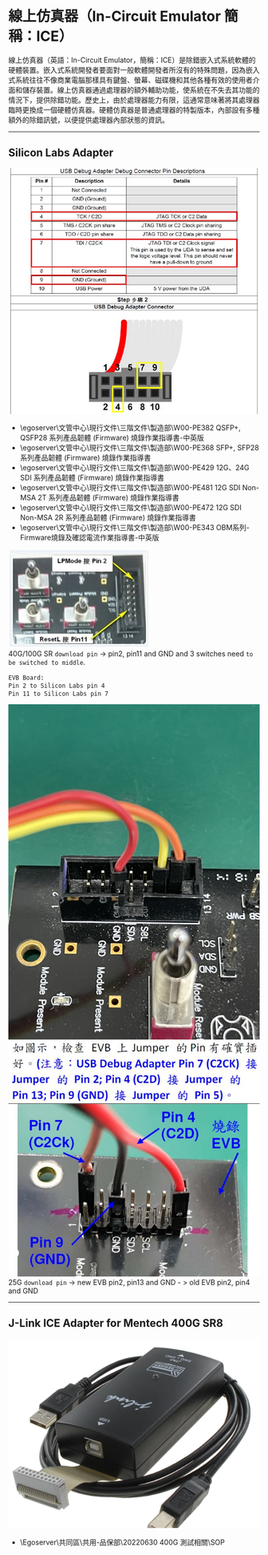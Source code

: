 線上仿真器（In-Circuit Emulator 簡稱：ICE）
===
線上仿真器（英語：In-Circuit Emulator，簡稱：ICE）是除錯嵌入式系統軟體的硬體裝置。嵌入式系統開發者要面對一般軟體開發者所沒有的特殊問題，因為嵌入式系統往往不像商業電腦那樣具有鍵盤、螢幕、磁碟機和其他各種有效的使用者介面和儲存裝置。線上仿真器通過處理器的額外輔助功能，使系統在不失去其功能的情況下，提供除錯功能。歷史上，由於處理器能力有限，這通常意味著將其處理器臨時更換成一個硬體仿真器。硬體仿真器是普通處理器的特製版本，內部設有多種額外的除錯訊號，以便提供處理器內部狀態的資訊。

---
## Silicon Labs Adapter  
![](adapter.jpg)

* \\egoserver\文管中心\現行文件\三階文件\製造部\W00-PE382 QSFP+, QSFP28 系列產品韌體 (Firmware) 燒錄作業指導書-中英版
* \\egoserver\文管中心\現行文件\三階文件\製造部\W00-PE368 SFP+, SFP28 系列產品韌體 (Firmware) 燒錄作業指導書
* \\egoserver\文管中心\現行文件\三階文件\製造部\W00-PE429 12G、24G SDI 系列產品韌體 (Firmware) 燒錄作業指導書
* \\egoserver\文管中心\現行文件\三階文件\製造部\W00-PE481 12G SDI Non-MSA 2T 系列產品韌體 (Firmware) 燒錄作業指導書
* \\egoserver\文管中心\現行文件\三階文件\製造部\W00-PE472 12G SDI Non-MSA 2R 系列產品韌體 (Firmware) 燒錄作業指導書
* \\egoserver\文管中心\現行文件\三階文件\製造部\W00-PE343 OBM系列-Firmware燒錄及確認電流作業指導書-中英版  

![](burn-board.jpg)  
40G/100G SR `download pin` → pin2, pin11 and GND and 3 switches need `to be switched to middle`.
```
EVB Board:
Pin 2 to Silicon Labs pin 4
Pin 11 to Silicon Labs pin 7
```
![](qsfpburn_new.jpg)
![](sfp-board-burn.jpg)  
25G `download pin` → new EVB pin2, pin13 and GND - > old EVB pin2, pin4 and GND

---
## J-Link ICE Adapter for Mentech 400G SR8  
![](jlink_ice.png)
* \\Egoserver\共同區\共用-品保部\20220630 400G 測試相關\SOP